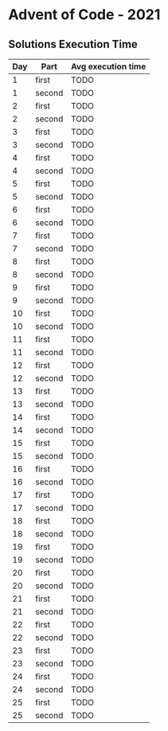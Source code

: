 # Advent of Code - 2021

## Solutions Execution Time
| Day | Part   | Avg execution time |
| --- | ------ | ------------------ |
|  1  | first  | TODO
|  1  | second | TODO
|  2  | first  | TODO
|  2  | second | TODO
|  3  | first  | TODO
|  3  | second | TODO
|  4  | first  | TODO
|  4  | second | TODO
|  5  | first  | TODO
|  5  | second | TODO
|  6  | first  | TODO
|  6  | second | TODO
|  7  | first  | TODO
|  7  | second | TODO
|  8  | first  | TODO
|  8  | second | TODO
|  9  | first  | TODO
|  9  | second | TODO
|  10 | first  | TODO
|  10 | second | TODO
|  11 | first  | TODO
|  11 | second | TODO
|  12 | first  | TODO
|  12 | second | TODO
|  13 | first  | TODO
|  13 | second | TODO
|  14 | first  | TODO
|  14 | second | TODO
|  15 | first  | TODO
|  15 | second | TODO
|  16 | first  | TODO
|  16 | second | TODO
|  17 | first  | TODO
|  17 | second | TODO
|  18 | first  | TODO
|  18 | second | TODO
|  19 | first  | TODO
|  19 | second | TODO
|  20 | first  | TODO
|  20 | second | TODO
|  21 | first  | TODO
|  21 | second | TODO
|  22 | first  | TODO
|  22 | second | TODO
|  23 | first  | TODO
|  23 | second | TODO
|  24 | first  | TODO
|  24 | second | TODO
|  25 | first  | TODO
|  25 | second | TODO
